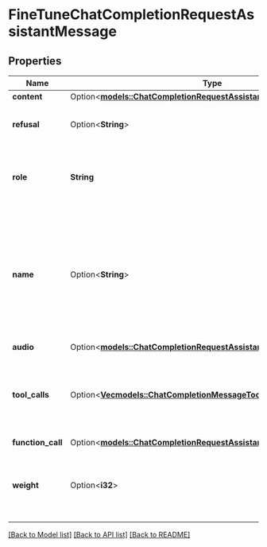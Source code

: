 # FineTuneChatCompletionRequestAssistantMessage

## Properties

Name | Type | Description | Notes
------------ | ------------- | ------------- | -------------
**content** | Option<[**models::ChatCompletionRequestAssistantMessageContent**](ChatCompletionRequestAssistantMessage_content.md)> |  | [optional]
**refusal** | Option<**String**> | The refusal message by the assistant. | [optional]
**role** | **String** | The role of the messages author, in this case `assistant`. | 
**name** | Option<**String**> | An optional name for the participant. Provides the model information to differentiate between participants of the same role. | [optional]
**audio** | Option<[**models::ChatCompletionRequestAssistantMessageAudio**](ChatCompletionRequestAssistantMessage_audio.md)> |  | [optional]
**tool_calls** | Option<[**Vec<models::ChatCompletionMessageToolCallsInner>**](ChatCompletionMessageToolCalls_inner.md)> | The tool calls generated by the model, such as function calls. | [optional]
**function_call** | Option<[**models::ChatCompletionRequestAssistantMessageFunctionCall**](ChatCompletionRequestAssistantMessage_function_call.md)> |  | [optional]
**weight** | Option<**i32**> | Controls whether the assistant message is trained against (0 or 1) | [optional]

[[Back to Model list]](../README.md#documentation-for-models) [[Back to API list]](../README.md#documentation-for-api-endpoints) [[Back to README]](../README.md)


